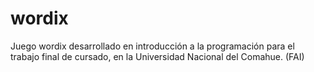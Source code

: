 # wordix
Juego wordix desarrollado en introducción a la programación para el trabajo final de cursado, en la Universidad Nacional del Comahue. (FAI)
